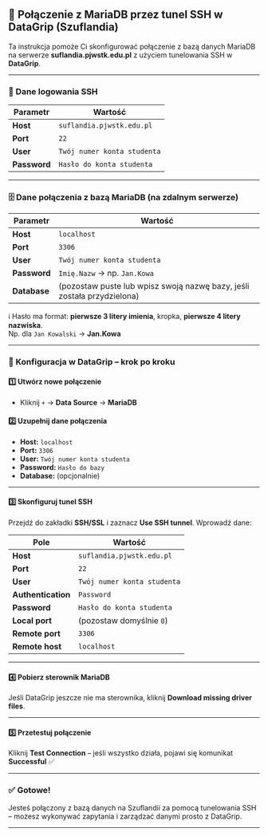## 🔐 Połączenie z MariaDB przez tunel SSH w DataGrip (Szuflandia)

Ta instrukcja pomoże Ci skonfigurować połączenie z bazą danych MariaDB na serwerze **suflandia.pjwstk.edu.pl** z użyciem tunelowania SSH w **DataGrip**.

---

### 🧾 Dane logowania SSH

| Parametr     | Wartość                        |
|--------------|---------------------------------|
| **Host**     | `suflandia.pjwstk.edu.pl`       |
| **Port**     | `22`                            |
| **User**     | `Twój numer konta studenta`     |
| **Password** | `Hasło do konta studenta`       |

---

### 🗄️ Dane połączenia z bazą MariaDB (na zdalnym serwerze)

| Parametr     | Wartość                                                              |
|--------------|-----------------------------------------------------------------------|
| **Host**     | `localhost`                                                           |
| **Port**     | `3306`                                                                |
| **User**     | `Twój numer konta studenta`                                           |
| **Password** | `Imię.Nazw` → np. `Jan.Kowa`                                          |
| **Database** | (pozostaw puste lub wpisz swoją nazwę bazy, jeśli została przydzielona) |

ℹ️ Hasło ma format: **pierwsze 3 litery imienia**, kropka, **pierwsze 4 litery nazwiska**.  
Np. dla `Jan Kowalski` → **Jan.Kowa**

---

### 🧩 Konfiguracja w DataGrip – krok po kroku

#### 1️⃣ Utwórz nowe połączenie

- Kliknij `+` → **Data Source** → **MariaDB**

#### 2️⃣ Uzupełnij dane połączenia

- **Host:** `localhost`  
- **Port:** `3306`  
- **User:** `Twój numer konta studenta`  
- **Password:** `Hasło do bazy`  
- **Database:** (opcjonalnie)

---

#### 3️⃣ Skonfiguruj tunel SSH

Przejdź do zakładki **SSH/SSL** i zaznacz **Use SSH tunnel**. Wprowadź dane:

| Pole                | Wartość                        |
|---------------------|---------------------------------|
| **Host**            | `suflandia.pjwstk.edu.pl`       |
| **Port**            | `22`                            |
| **User**            | `Twój numer konta studenta`     |
| **Authentication**  | `Password`                      |
| **Password**        | `Hasło do konta studenta`       |
| **Local port**      | (pozostaw domyślnie `0`)        |
| **Remote port**     | `3306`                          |
| **Remote host**     | `localhost`                     |

---

#### 4️⃣ Pobierz sterownik MariaDB

Jeśli DataGrip jeszcze nie ma sterownika, kliknij **Download missing driver files**.

---

#### 5️⃣ Przetestuj połączenie

Kliknij **Test Connection** – jeśli wszystko działa, pojawi się komunikat **Successful** ✅

---

### ✅ Gotowe!

Jesteś połączony z bazą danych na Szuflandii za pomocą tunelowania SSH – możesz wykonywać zapytania i zarządzać danymi prosto z DataGrip.

---
